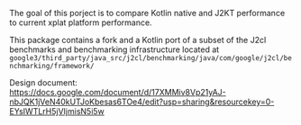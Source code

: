 The goal of this porject is to compare Kotlin native and J2KT performance to
current xplat platform performance.

This package contains a fork and a Kotlin port of a subset of the J2cl 
benchmarks and benchmarking infrastructure located at
`google3/third_party/java_src/j2cl/benchmarking/java/com/google/j2cl/benchmarking/framework/`

Design document:
https://docs.google.com/document/d/17XMMiv8Vp21yAJ-nbJQK1jVeN40kUTJoKbesas6TOe4/edit?usp=sharing&resourcekey=0-EYsIWTLrH5jVIjmisN5i5w
